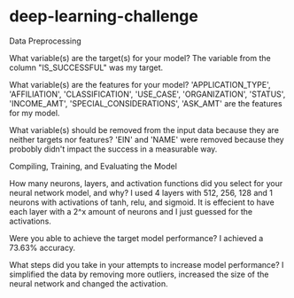# deep-learning-challenge

Data Preprocessing

What variable(s) are the target(s) for your model?
The variable from the column "IS_SUCCESSFUL" was my target.

What variable(s) are the features for your model?
'APPLICATION_TYPE', 'AFFILIATION', 'CLASSIFICATION', 'USE_CASE',
'ORGANIZATION', 'STATUS', 'INCOME_AMT', 'SPECIAL_CONSIDERATIONS',
'ASK_AMT' are the features for my model.

What variable(s) should be removed from the input data because they are neither targets nor features?
'EIN' and 'NAME' were removed because they probobly didn't impact the success in a measurable way.

Compiling, Training, and Evaluating the Model

How many neurons, layers, and activation functions did you select for your neural network model, and why?
I used 4 layers with 512, 256, 128 and 1 neurons with activations of tanh, relu, and sigmoid. It is effecient to have each layer with a 2^x amount of neurons and I just guessed for the activations.

Were you able to achieve the target model performance?
I achieved a 73.63% accuracy.

What steps did you take in your attempts to increase model performance?
I simplified the data by removing more outliers, increased the size of the neural network and changed the activation.

